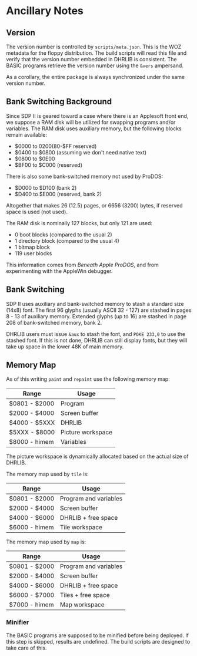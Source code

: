 # Ancillary Notes

## Version

The version number is controlled by `scripts/meta.json`.  This is the WOZ metadata for the floppy distribution.  The build scripts will read this file and verify that the version number embedded in DHRLIB is consistent.  The BASIC programs retrieve the version number using the `&vers` ampersand.

As a corollary, the entire package is always synchronized under the same version number.

## Bank Switching Background

Since SDP II is geared toward a case where there is an Applesoft front end, we suppose a RAM disk will be utilized for swapping programs and/or variables. The RAM disk uses auxiliary memory, but the following blocks remain available:

* $0000 to $0200 ($80-$FF reserved)
* $0400 to $0800 (assuming we don't need native text)
* $0800 to $0E00
* $BF00 to $C000 (reserved)

There is also some bank-switched memory not used by ProDOS:

* $D000 to $D100 (bank 2)
* $D400 to $E000 (reserved, bank 2)

Altogether that makes 26 (12.5) pages, or 6656 (3200) bytes, if reserved space is used (not used).

The RAM disk is nominally 127 blocks, but only 121 are used:

* 0 boot blocks (compared to the usual 2)
* 1 directory block (compared to the usual 4)
* 1 bitmap block
* 119 user blocks

This information comes from *Beneath Apple ProDOS*, and from experimenting with the AppleWin debugger.

## Bank Switching

SDP II uses auxiliary and bank-switched memory to stash a standard size (14x8) font.
The first 96 glyphs (usually ASCII 32 - 127) are stashed in pages 8 - 13 of auxiliary memory.  Extended glyphs (up to 16) are stashed in page 208 of bank-switched memory, bank 2.

DHRLIB users must issue `&aux` to stash the font, and `POKE 233,0` to use the stashed font.  If this is not done, DHRLIB can still display fonts, but they will take up space in the lower 48K of main memory.

## Memory Map

As of this writing `paint` and `repaint` use the following memory map:

Range | Usage
------|------
$0801 - $2000 | Program
$2000 - $4000 | Screen buffer
$4000 - $5XXX | DHRLIB
$5XXX - $8000 | Picture workspace
$8000 - himem | Variables

The picture workspace is dynamically allocated based on the actual size of DHRLIB.

The memory map used by `tile` is:

Range | Usage
------|------
$0801 - $2000 | Program and variables
$2000 - $4000 | Screen buffer
$4000 - $6000 | DHRLIB + free space
$6000 - himem | Tile workspace

The memory map used by `map` is:

Range | Usage
------|------
$0801 - $2000 | Program and variables
$2000 - $4000 | Screen buffer
$4000 - $6000 | DHRLIB + free space
$6000 - $7000 | Tiles + free space
$7000 - himem | Map workspace

### Minifier

The BASIC programs are supposed to be minified before being deployed.  If this step is skipped, results are undefined. The build scripts are designed to take care of this.
